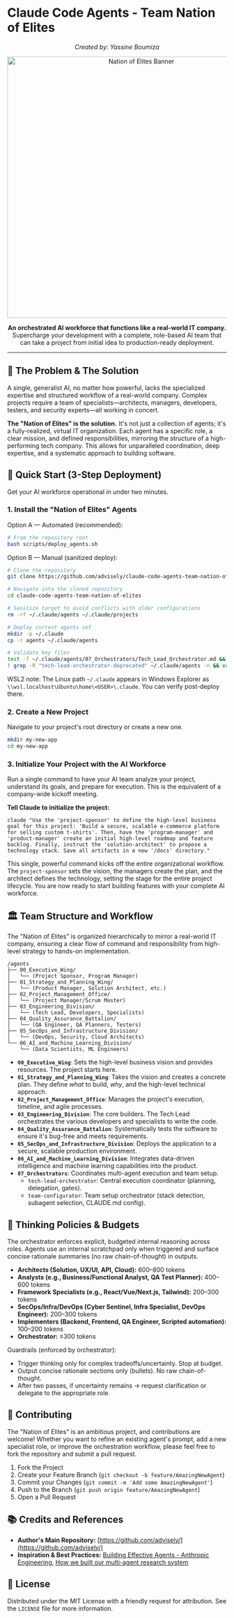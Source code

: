 # Claude Code Agents - Team Nation of Elites

<p align="center">
  <em>Created by: Yassine Boumiza</em>
</p>

<p align="center">
  <img src="https://i.imgur.com/9g2s1Yy.jpg" alt="Nation of Elites Banner" width="600"/>
</p>

<p align="center">
  <strong>An orchestrated AI workforce that functions like a real-world IT company.</strong>
  <br />
  Supercharge your development with a complete, role-based AI team that can take a project from initial idea to production-ready deployment.
</p>

---

## 🎯 The Problem & The Solution

A single, generalist AI, no matter how powerful, lacks the specialized expertise and structured workflow of a real-world company. Complex projects require a team of specialists—architects, managers, developers, testers, and security experts—all working in concert.

**The "Nation of Elites" is the solution.** It's not just a collection of agents; it's a fully-realized, virtual IT organization. Each agent has a specific role, a clear mission, and defined responsibilities, mirroring the structure of a high-performing tech company. This allows for unparalleled coordination, deep expertise, and a systematic approach to building software.

## 🚀 Quick Start (3-Step Deployment)

Get your AI workforce operational in under two minutes.

### 1. Install the "Nation of Elites" Agents

Option A — Automated (recommended):

```bash
# From the repository root
bash scripts/deploy_agents.sh
```

Option B — Manual (sanitized deploy):

```bash
# Clone the repository
git clone https://github.com/advisely/claude-code-agents-team-nation-of-elites.git

# Navigate into the cloned repository
cd claude-code-agents-team-nation-of-elites

# Sanitize target to avoid conflicts with older configurations
rm -rf ~/.claude/agents ~/.claude/projects

# Deploy current agents set
mkdir -p ~/.claude
cp -r agents ~/.claude/agents

# Validate key files
test -f ~/.claude/agents/07_Orchestrators/Tech_Lead_Orchestrator.md && echo "Tech Lead Orchestrator present"
! grep -R "tech-lead-orchestrator-deprecated" ~/.claude/agents -n && echo "No deprecated orchestrator found"
```

WSL2 note: The Linux path `~/.claude` appears in Windows Explorer as `\\wsl.localhost\Ubuntu\home\<USER>\.claude`. You can verify post-deploy there.

### 2. Create a New Project

Navigate to your project's root directory or create a new one.

```bash
mkdir my-new-app
cd my-new-app
```

### 3. Initialize Your Project with the AI Workforce

Run a single command to have your AI team analyze your project, understand its goals, and prepare for execution. This is the equivalent of a company-wide kickoff meeting.

**Tell Claude to initialize the project:**
```
claude "Use the 'project-sponsor' to define the high-level business goal for this project: 'Build a secure, scalable e-commerce platform for selling custom t-shirts'. Then, have the 'program-manager' and 'product-manager' create an initial high-level roadmap and feature backlog. Finally, instruct the 'solution-architect' to propose a technology stack. Save all artifacts in a new '/docs' directory."
```

This single, powerful command kicks off the entire organizational workflow. The `project-sponsor` sets the vision, the managers create the plan, and the architect defines the technology, setting the stage for the entire project lifecycle. You are now ready to start building features with your complete AI workforce.

## 🏛️ Team Structure and Workflow

The "Nation of Elites" is organized hierarchically to mirror a real-world IT company, ensuring a clear flow of command and responsibility from high-level strategy to hands-on implementation.

```
/agents
├── 00_Executive_Wing/
│   └── (Project Sponsor, Program Manager)
├── 01_Strategy_and_Planning_Wing/
│   └── (Product Manager, Solution Architect, etc.)
├── 02_Project_Management_Office/
│   └── (Project Manager/Scrum Master)
├── 03_Engineering_Division/
│   └── (Tech Lead, Developers, Specialists)
├── 04_Quality_Assurance_Battalion/
│   └── (QA Engineer, QA Planners, Testers)
├── 05_SecOps_and_Infrastructure_Division/
│   └── (DevOps, Security, Cloud Architects)
└── 06_AI_and_Machine_Learning_Division/
    └── (Data Scientists, ML Engineers)
```

-   **`00_Executive_Wing`**: Sets the high-level business vision and provides resources. The project starts here.
-   **`01_Strategy_and_Planning_Wing`**: Takes the vision and creates a concrete plan. They define *what* to build, *why*, and the high-level technical approach.
-   **`02_Project_Management_Office`**: Manages the project's execution, timeline, and agile processes.
-   **`03_Engineering_Division`**: The core builders. The Tech Lead orchestrates the various developers and specialists to write the code.
-   **`04_Quality_Assurance_Battalion`**: Systematically tests the software to ensure it's bug-free and meets requirements.
-   **`05_SecOps_and_Infrastructure_Division`**: Deploys the application to a secure, scalable production environment.
-   **`06_AI_and_Machine_Learning_Division`**: Integrates data-driven intelligence and machine learning capabilities into the product.
-   **`07_Orchestrators`**: Coordinates multi-agent execution and team setup.
    - `tech-lead-orchestrator`: Central execution coordinator (planning, delegation, gates).
    - `team-configurator`: Team setup orchestrator (stack detection, subagent selection, CLAUDE.md config).

## 🧠 Thinking Policies & Budgets

The orchestrator enforces explicit, budgeted internal reasoning across roles. Agents use an internal scratchpad only when triggered and surface concise rationale summaries (no raw chain-of-thought) in outputs.

- **Architects (Solution, UX/UI, API, Cloud):** 600–800 tokens
- **Analysts (e.g., Business/Functional Analyst, QA Test Planner):** 400–600 tokens
- **Framework Specialists (e.g., React/Vue/Next.js, Tailwind):** 200–300 tokens
- **SecOps/Infra/DevOps (Cyber Sentinel, Infra Specialist, DevOps Engineer):** 200–300 tokens
- **Implementers (Backend, Frontend, QA Engineer, Scripted automation):** 100–200 tokens
- **Orchestrator:** ≤300 tokens

Guardrails (enforced by orchestrator):
- Trigger thinking only for complex tradeoffs/uncertainty. Stop at budget.
- Output concise rationale sections only (bullets). No raw chain-of-thought.
- After two passes, if uncertainty remains → request clarification or delegate to the appropriate role.

## 🤝 Contributing

The "Nation of Elites" is an ambitious project, and contributions are welcome! Whether you want to refine an existing agent's prompt, add a new specialist role, or improve the orchestration workflow, please feel free to fork the repository and submit a pull request.

1.  Fork the Project
2.  Create your Feature Branch (`git checkout -b feature/AmazingNewAgent`)
3.  Commit your Changes (`git commit -m 'Add some AmazingNewAgent'`)
4.  Push to the Branch (`git push origin feature/AmazingNewAgent`)
5.  Open a Pull Request

## 📚 Credits and References

-   **Author's Main Repository:** [https://github.com/advisely/](https://github.com/advisely/)
-   **Inspiration & Best Practices:** [Building Effective Agents - Anthropic Engineering](https://www.anthropic.com/engineering/building-effective-agents), [How we built our multi-agent research system](https://www.anthropic.com/engineering/built-multi-agent-research-system)

## 📄 License

Distributed under the MIT License with a friendly request for attribution. See the `LICENSE` file for more information.
